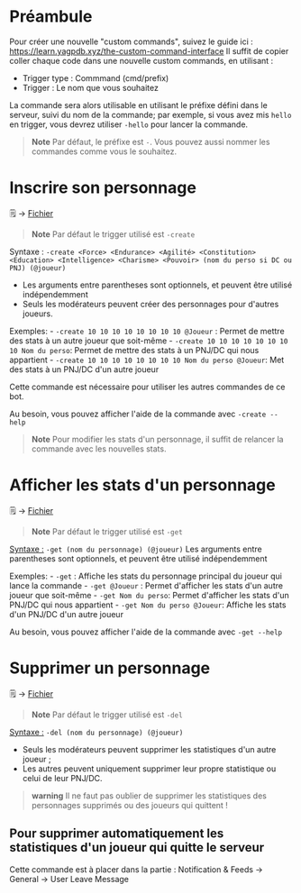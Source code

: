 # Préambule
Pour créer une nouvelle "custom commands", suivez le guide ici : https://learn.yagpdb.xyz/the-custom-command-interface
Il suffit de copier coller chaque code dans une nouvelle custom commands, en utilisant : 
- Trigger type : Commmand (cmd/prefix)
- Trigger : Le nom que vous souhaitez

La commande sera alors utilisable en utilisant le préfixe défini dans le serveur, suivi du nom de la commande; par exemple, si vous avez mis `hello` en trigger, vous devrez utiliser `-hello` pour lancer la commande.

> **Note** Par défaut, le préfixe est `-`. Vous pouvez aussi nommer les commandes comme vous le souhaitez.

# Inscrire son personnage
🗒️ -> [Fichier](./inscript_chara.yag)

> **Note** Par défaut le trigger utilisé est `-create`

Syntaxe : `-create <Force> <Endurance> <Agilité> <Constitution> <Education> <Intelligence> <Charisme> <Pouvoir> (nom du perso si DC ou PNJ) (@joueur)`

- Les arguments entre parentheses sont optionnels, et peuvent être utilisé indépendemment
- Seuls les modérateurs peuvent créer des personnages pour d'autres joueurs. 

Exemples:
    - `-create 10 10 10 10 10 10 10 10 @Joueur` : Permet de mettre des stats à un autre joueur que soit-même
    - `-create 10 10 10 10 10 10 10 10 Nom du perso`: Permet de mettre des stats à un PNJ/DC qui nous appartient
    - `-create 10 10 10 10 10 10 10 10 Nom du perso @Joueur`: Met des stats à un PNJ/DC d'un autre joueur

Cette commande est nécessaire pour utiliser les autres commandes de ce bot.

Au besoin, vous pouvez afficher l'aide de la commande avec `-create --help`

> **Note** Pour modifier les stats d'un personnage, il suffit de relancer la commande avec les nouvelles stats.

# Afficher les stats d'un personnage
🗒️ -> [Fichier](./show_chara.yag)

> **Note** Par défaut le trigger utilisé est `-get`

<u>Syntaxe :</u> `-get (nom du personnage) (@joueur)`
Les arguments entre parentheses sont optionnels, et peuvent être utilisé indépendemment

Exemples:
    - `-get` : Affiche les stats du personnage principal du joueur qui lance la commande
    - `-get @Joueur` : Permet d'afficher les stats d'un autre joueur que soit-même
    - `-get Nom du perso`: Permet d'afficher les stats d'un PNJ/DC qui nous appartient
    - `-get Nom du perso @Joueur`: Affiche les stats d'un PNJ/DC d'un autre joueur  

Au besoin, vous pouvez afficher l'aide de la commande avec `-get --help`

# Supprimer un personnage
🗒️ -> [Fichier](./del_chara.yag)

> **Note** Par défaut le trigger utilisé est `-del`

<u>Syntaxe :</u> `-del (nom du personnage) (@joueur)`
- Seuls les modérateurs peuvent supprimer les statistiques d'un autre joueur ;
- Les autres peuvent uniquement supprimer leur propre statistique ou celui de leur PNJ/DC.

> **warning** Il ne faut pas oublier de supprimer les statistiques des personnages supprimés ou des joueurs qui quittent !

## Pour supprimer automatiquement les statistiques d'un joueur qui quitte le serveur



Cette commande est à placer dans la partie : Notification & Feeds -> General -> User Leave Message